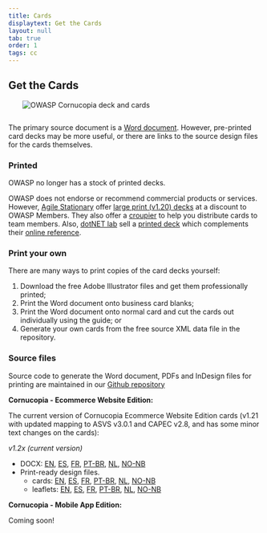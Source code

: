 ```yaml
---
title: Cards
displaytext: Get the Cards
layout: null
tab: true
order: 1
tags: cc
---
```


## Get the Cards

<img src="assets/images/Cornucopia-square-logo-350.jpg" alt="OWASP Cornucopia deck and cards" class="fa-pull-right" style="margin:0 0 1em 2em;">

The primary source document is a [Word document](https://github.com/OWASP/cornucopia/tree/master/output). However, pre-printed card decks may be more useful, or there are links to the source design files for the cards themselves.

### Printed

<!--  Professionally printed decks are available for free as follows: -->
<!--  For a pack of (v1.20) cards: -->
<!--    * [reach out](mailto:cornucopia@securedelivery.io?subject=Cornucopia) to [Secure Delivery](https://securedelivery.io); or -->
<!--    * [contact](mailto:kcollier@equalexperts.com?subject=Cornucopia) the team at [Equal Experts](https://www.equalexperts.com/) for a deck -->

OWASP no longer has a stock of printed decks.

OWASP does not endorse or recommend commercial products or services. However, [Agile Stationary](https://agilestationery.co.uk/) offer [large print (v1.20) decks](https://agilestationery.co.uk/products/owasp-cornucopia-card-deck-ecommerce-website-edition) at a discount to OWASP Members. They also offer a [croupier](https://croupier.agilestationery.co.uk/) to help you distribute cards to team members. Also, [dotNET lab](https://www.dotnetlab.eu/) sell a [printed deck](https://webshop.dotnetlab.eu/product/cornucopia-card-deck/) which complements their [online reference](https://cornucopia.dotnetlab.eu/cards).

### Print your own

There are many ways to print copies of the card decks yourself:

1. Download the free Adobe Illustrator files and get them professionally printed;
1. Print the Word document onto business card blanks;
1. Print the Word document onto normal card and cut the cards out individually using the guide; or
1. Generate your own cards from the free source XML data file in the repository.

### Source files

Source code to generate the Word document, PDFs and InDesign files for printing are maintained in our [Github repository](https://github.com/OWASP/cornucopia/releases)

**Cornucopia - Ecommerce Website Edition:**

The current version of Cornucopia Ecommerce Website Edition cards (v1.21 with updated mapping to ASVS v3.0.1 and CAPEC v2.8, and has some minor text changes on the cards):

*v1.2x (current version)*
  * DOCX: [EN](https://github.com/OWASP/cornucopia/releases/download/v1.22.0/owasp_cornucopia_webapp_guide_en_1.22_static.docx), [ES](https://github.com/OWASP/cornucopia/releases/download/v1.22.0/owasp_cornucopia_webapp_guide_es_1.22_static.docx), [FR](https://github.com/OWASP/cornucopia/releases/download/v1.22.0/owasp_cornucopia_webapp_guide_fr_1.22_static.docx), [PT-BR](https://github.com/OWASP/cornucopia/releases/download/v1.22.0/owasp_cornucopia_webapp_guide_pt-br_1.22_static.docx), [NL](https://github.com/OWASP/cornucopia/releases/download/v1.22.0/owasp_cornucopia_webapp_guide_nl_1.22_static.docx), [NO-NB](https://github.com/OWASP/cornucopia/releases/download/v1.22.0/owasp_cornucopia_webapp_guide_no-nb_1.22_static.docx)
  * Print-ready design files.
    * cards: [EN](https://github.com/OWASP/cornucopia/releases/download/v1.22.0/owasp_cornucopia_webapp_cards_en_1.22_static.idml), [ES](https://github.com/OWASP/cornucopia/releases/download/v1.22.0/owasp_cornucopia_webapp_cards_es_1.22_static.idml), [FR](https://github.com/OWASP/cornucopia/releases/download/v1.22.0/owasp_cornucopia_webapp_cards_fr_1.22_static.idml), [PT-BR](https://github.com/OWASP/cornucopia/releases/download/v1.22.0/owasp_cornucopia_webapp_cards_pt-br_1.22_static.idml), [NL](https://github.com/OWASP/cornucopia/releases/download/v1.22.0/owasp_cornucopia_webapp_cards_nl_1.22_static.idml), [NO-NB](https://github.com/OWASP/cornucopia/releases/download/v1.22.0/owasp_cornucopia_webapp_cards_no-nb_1.22_static.idml)
    * leaflets: [EN](https://github.com/OWASP/cornucopia/releases/download/v1.22.0/owasp_cornucopia_webapp_cards_en_1.22_leaflet.idml), [ES](https://github.com/OWASP/cornucopia/releases/download/v1.22.0/owasp_cornucopia_webapp_cards_es_1.22_leaflet.idml), [FR](https://github.com/OWASP/cornucopia/releases/download/v1.22.0/owasp_cornucopia_webapp_cards_fr_1.22_leaflet.idml), [PT-BR](https://github.com/OWASP/cornucopia/releases/download/v1.22.0/owasp_cornucopia_webapp_cards_pt-br_1.22_leaflet.idml), [NL](https://github.com/OWASP/cornucopia/releases/download/v1.22.0/owasp_cornucopia_webapp_cards_nl_1.22_leaflet.idml), [NO-NB](https://github.com/OWASP/cornucopia/releases/download/v1.22.0/owasp_cornucopia_webapp_cards_no-nb_1.22_leaflet.idml)

**Cornucopia - Mobile App Edition:**

Coming soon!
